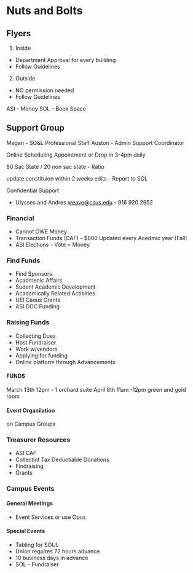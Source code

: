 # Nuts and Bolts

## Flyers

1. Inside

- Department Approval for every building
- Follow Guidelines

2. Outside

- NO permission needed
- Follow Guidelines

ASI - Money
SOL - Book Space

## Support Group

Megan - SO&L Professional Staff
Auston - Admin Support Coordinator

Online Scheduling Appointment or Drop in 3-4pm daily

80 Sac State / 20 non sac state - Ratio

update constituion within 2 weeks edits - Report to SOL

Confidential Support

- Ulysses and Andres weave@csus.edu - 916 920 2952

### Financial

- Cannot OWE Money
- Transaction Funds (CAF) - $800 Updated every Acedmic year (Fall)
- ASI Elections - Vote = Money

### Find Funds

- Find Sponsors
- Acadmenic Affairs
- Sudent Academic Development
- Acadamically Related Actibities
- UEI Caous Grants
- ASI DOC Funding

### Raising Funds

- Collecting Dues
- Host Fundraiser
- Work w/vendors
- Applying for funding
- Online platform through Advancements

#### FUNDS

March 13th 12pm - 1 orchard suite
April 8th 11am -12pm green and gold room

#### Event Organilation

on Campus Groups

### Treasurer Resources

- ASI CAF
- Collectint Tax Deductiable Donations
- Findraising
- Grants

### Campus Events

#### General Meetings

- Event Services or use Opus

#### Special Events

- Tabling for SOUL
- Union requires 72 hours advance
- 10 business days in advance
- SOL - Fundraiser
